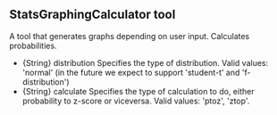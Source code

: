 ## StatsGraphingCalculator tool
A tool that generates graphs depending on user input. Calculates probabilities.
* {String} distribution Specifies the type of distribution. Valid values: 'normal' (in the future we expect to support 'student-t' and 'f-distribution')
* {String} calculate Specifies the type of calculation to do, either probability to z-score or viceversa. Valid values: 'ptoz', 'ztop'.
